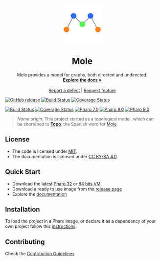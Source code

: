 <p align="center"><img src="assets/logos/128.png">
 <h1 align="center">Mole</h1>
  <p align="center">
    Mole provides a model for graphs, both directed and undirected.
    <br>
    <a href="docs/Mole.md"><strong>Explore the docs »</strong></a>
    <br>
    <br>
    <a href="https://github.com/ba-st/Mole/issues/new?labels=Type%3A+Defect">Report a defect</a>
    |
    <a href="https://github.com/ba-st/Mole/issues/new?labels=Type%3A+Feature">Request feature</a>
  </p>
</p>

[![GitHub release](https://img.shields.io/github/release/ba-st/Mole.svg)](https://github.com/ba-st/Mole/releases/latest)
[![Build Status](https://travis-ci.org/ba-st/Mole.svg?branch=release-candidate)](https://travis-ci.org/ba-st/Mole)
[![Coverage Status](https://coveralls.io/repos/github/ba-st/Mole/badge.svg?branch=release-candidate)](https://coveralls.io/github/ba-st/Mole?branch=release-candidate)

[![Build Status](https://github.com/ba-st/Mole/workflows/Build/badge.svg?branch=release-candidate)](https://github.com/ba-st/Mole/actions?query=workflow%3ABuild)
[![Coverage Status](https://codecov.io/github/ba-st/Mole/coverage.svg?branch=release-candidate)](https://codecov.io/gh/ba-st/Mole/branch/release-candidate)
[![Pharo 7.0](https://img.shields.io/badge/Pharo-7.0-informational)](https://pharo.org)
[![Pharo 8.0](https://img.shields.io/badge/Pharo-8.0-informational)](https://pharo.org)
[![Pharo 9.0](https://img.shields.io/badge/Pharo-9.0-informational)](https://pharo.org)


> *Name origin*: This project started as a topological model, which can be shortened to [**Topo**](https://es.wikipedia.org/wiki/Talpidae), the Spanish word for [Mole](https://en.wikipedia.org/wiki/Mole_(animal)).

## License
- The code is licensed under [MIT](LICENSE).
- The documentation is licensed under [CC BY-SA 4.0](http://creativecommons.org/licenses/by-sa/4.0/).

## Quick Start

- Download the latest [Pharo 32](https://get.pharo.org/) or [64 bits VM](https://get.pharo.org/64/).
- Download a ready to use image from the [release page](https://github.com/ba-st/Mole/releases/latest)
- Explore the [documentation](docs/Mole.md)

## Installation

To load the project in a Pharo image, or declare it as a dependency of your own project follow this [instructions](docs/Installation.md).

## Contributing

Check the [Contribution Guidelines](CONTRIBUTING.md)
